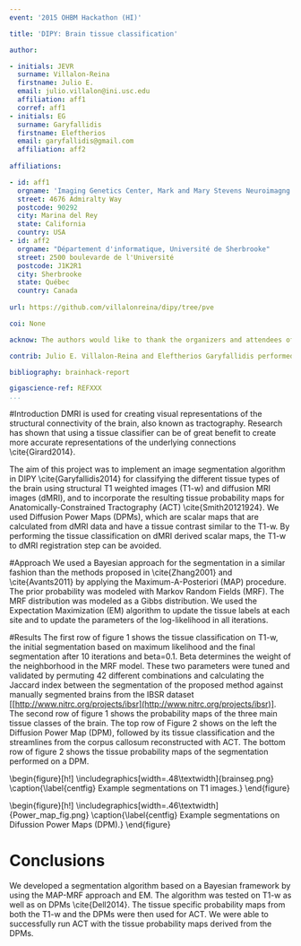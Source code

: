 ```yaml
---
event: '2015 OHBM Hackathon (HI)'

title: 'DIPY: Brain tissue classification'

author:

- initials: JEVR
  surname: Villalon-Reina
  firstname: Julio E.
  email: julio.villalon@ini.usc.edu
  affiliation: aff1
  corref: aff1
- initials: EG
  surname: Garyfallidis
  firstname: Eleftherios
  email: garyfallidis@gmail.com 
  affiliation: aff2
  
affiliations: 

- id: aff1
  orgname: 'Imaging Genetics Center, Mark and Mary Stevens Neuroimagng and Informatics Institute, Keck School of Medicine of University of Southern California'
  street: 4676 Admiralty Way
  postcode: 90292
  city: Marina del Rey
  state: California
  country: USA
- id: aff2
  orgname: "Département d'informatique, Université de Sherbrooke"
  street: 2500 boulevarde de l'Université
  postcode: J1K2R1
  city: Sherbrooke
  state: Québec
  country: Canada
  
url: https://github.com/villalonreina/dipy/tree/pve

coi: None

acknow: The authors would like to thank the organizers and attendees of the 2015 OHBM Hackathon. Julio E. Villalon-Reina was funded by Google Summer of Code 2015.

contrib: Julio E. Villalon-Reina and Eleftherios Garyfallidis performed the project and wrote the report.

bibliography: brainhack-report

gigascience-ref: REFXXX
...
```


#Introduction
DMRI is used for creating visual representations of the structural connectivity of the brain, also known as tractography. Research has shown that using a tissue classifier can be of great benefit to create more accurate representations of the underlying connections \cite{Girard2014}.

The aim of this project was to implement an image segmentation algorithm in DIPY \cite{Garyfallidis2014} for classifying the different tissue types of the brain using structural T1 weighted images (T1-w) and diffusion MRI images (dMRI), and to  incorporate the resulting tissue probability maps for Anatomically-Constrained Tractography (ACT) \cite{Smith20121924}. We used Diffusion Power Maps (DPMs), which are scalar maps that are calculated from dMRI data and have a tissue contrast similar to the T1-w. By performing the tissue classification on dMRI derived scalar maps, the T1-w to dMRI registration step can be avoided. 

#Approach
We used a Bayesian approach for the segmentation in a similar fashion than the methods proposed in \cite{Zhang2001} and \cite{Avants2011} by applying the Maximum-A-Posteriori (MAP) procedure. The prior probability was modeled with Markov Random Fields (MRF). The MRF distribution was modeled as a Gibbs distribution. We used the Expectation Maximization (EM) algorithm to update the tissue labels at each site and to update the parameters of the log-likelihood in all iterations.

#Results
The first row of figure 1 shows the tissue classification on T1-w, the initial segmentation  based on maximum likelihood and the final segmentation after 10 iterations and beta=0.1. Beta determines the weight of the neighborhood in the MRF model. These two parameters were tuned and validated by permuting 42 different combinations and calculating the Jaccard index between the segmentation of the proposed method against manually segmented brains from the IBSR dataset [[http://www.nitrc.org/projects/ibsr](http://www.nitrc.org/projects/ibsr)]. The second row of figure 1 shows the probability maps of the three main tissue classes of the brain. The top row of Figure 2 shows on the left the Diffusion Power Map (DPM), followed by its tissue classification and the streamlines from the corpus callosum reconstructed with ACT. The bottom row of figure 2 shows the tissue probability maps of the segmentation performed on a DPM. 

\begin{figure}[h!]
  \includegraphics[width=.48\textwidth]{brainseg.png}
  \caption{\label{centfig} Example segmentations on T1 images.}
\end{figure}

\begin{figure}[h!]
  \includegraphics[width=.46\textwidth]{Power_map_fig.png}
  \caption{\label{centfig} Example segmentations on Difussion Power Maps (DPM).}
\end{figure}

# Conclusions

We developed a segmentation algorithm based on a Bayesian framework by using the MAP-MRF approach and EM. The algorithm was tested on T1-w as well as on DPMs \cite{Dell2014}. The tissue specific probability maps from both the T1-w and the DPMs were then used for ACT. We were able to successfully run ACT with the tissue probability maps derived from the DPMs.
